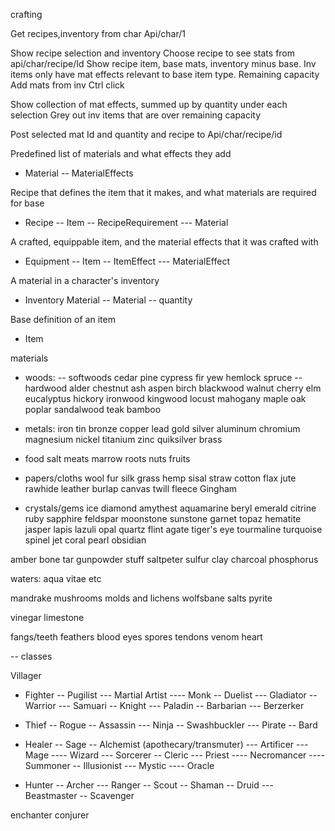 
crafting

Get recipes,inventory from char
Api/char/1
 
Show recipe selection and inventory
Choose recipe to see stats from 
api/char/recipe/Id
Show recipe item, base mats, inventory minus base. Inv items only have mat effects relevant to base item type. 
Remaining capacity
Add mats from inv Ctrl click
 
Show collection of mat effects, summed up by quantity under each selection
Grey out inv items that are over remaining capacity
 
Post selected mat Id and quantity and recipe to 
Api/char/recipe/id


Predefined list of materials and what effects they add
- Material
-- MaterialEffects

Recipe that defines the item that it makes, and what materials are required for base
- Recipe
-- Item
-- RecipeRequirement
--- Material

A crafted, equippable item, and the material effects that it was crafted with
- Equipment
-- Item
-- ItemEffect
--- MaterialEffect

A material in a character's inventory
- Inventory Material
-- Material
-- quantity

Base definition of an item
- Item


materials
- woods:
-- softwoods
cedar
pine
cypress
fir
yew
hemlock
spruce
-- hardwood
alder
chestnut
ash
aspen
birch
blackwood
walnut
cherry
elm
eucalyptus
hickory
ironwood
kingwood
locust
mahogany
maple
oak
poplar
sandalwood
teak
bamboo


- metals:
iron
tin
bronze
copper
lead
gold
silver
aluminum
chromium
magnesium
nickel
titanium
zinc
quiksilver
brass

- food
salt
meats
marrow
roots
nuts
fruits

- papers/cloths
wool
fur
silk
grass
hemp
sisal
straw
cotton
flax
jute
rawhide
leather
burlap
canvas
twill
fleece
Gingham



- crystals/gems
ice
diamond
amythest
aquamarine
beryl
emerald
citrine
ruby
sapphire
feldspar
moonstone
sunstone
garnet
topaz
hematite
jasper
lapis lazuli
opal
quartz
flint
agate
tiger's eye
tourmaline
turquoise
spinel
jet
coral
pearl
obsidian

amber
bone
tar
gunpowder stuff
saltpeter
sulfur
clay
charcoal
phosphorus


waters:
aqua vitae
etc


mandrake
mushrooms
molds and lichens
wolfsbane
salts
pyrite

vinegar
limestone


fangs/teeth
feathers
blood
eyes
spores
tendons
venom
heart


-- classes

Villager

- Fighter
-- Pugilist
--- Martial Artist
---- Monk
-- Duelist
--- Gladiator
-- Warrior
--- Samuari
-- Knight
--- Paladin
-- Barbarian
--- Berzerker

- Thief
-- Rogue
-- Assassin
--- Ninja
-- Swashbuckler
--- Pirate
-- Bard


- Healer
-- Sage
-- Alchemist    (apothecary/transmuter)
--- Artificer
--- Mage
---- Wizard
--- Sorcerer
-- Cleric
--- Priest
---- Necromancer
---- Summoner
-- Illusionist
--- Mystic
---- Oracle

- Hunter
-- Archer
--- Ranger
-- Scout
-- Shaman
-- Druid
--- Beastmaster
-- Scavenger

enchanter
conjurer



